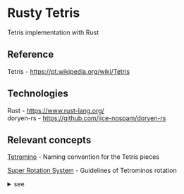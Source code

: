 # Rusty Tetris
Tetris implementation with Rust

## Reference
Tetris - https://pt.wikipedia.org/wiki/Tetris  

## Technologies
Rust - https://www.rust-lang.org/  
doryen-rs - https://github.com/jice-nospam/doryen-rs

## Relevant concepts
[Tetromino](https://tetris.fandom.com/wiki/Tetromino) - Naming convention for the Tetris pieces 
  
[Super Rotation System](https://tetris.fandom.com/wiki/SRS) - Guidelines of Tetrominos rotation
<details><summary>see</summary>

>![alt text](https://static.wikia.nocookie.net/tetrisconcept/images/3/3d/SRS-pieces.png/revision/latest?cb=20060626173148 "visual representation of pivot points of Tetrominos while rotating")
</details>
